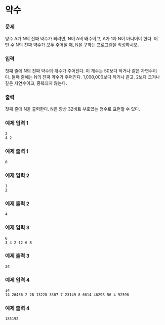 # 약수
### 문제 

양수 A가 N의 진짜 약수가 되려면, N이 A의 배수이고, A가 1과 N이 아니어야 한다. 어떤 수 N의 진짜 약수가 모두 주어질 때, N을 구하는 프로그램을 작성하시오.

### 입력

첫째 줄에 N의 진짜 약수의 개수가 주어진다. 이 개수는 50보다 작거나 같은 자연수이다. 둘째 줄에는 N의 진짜 약수가 주어진다. 1,000,000보다 작거나 같고, 2보다 크거나 같은 자연수이고, 중복되지 않는다.

### 출력

첫째 줄에 N을 출력한다. N은 항상 32비트 부호있는 정수로 표현할 수 있다.

### 예제 입력 1

~~~
2
4 2
~~~

### 예제 출력 1

~~~
8
~~~

### 예제 입력 2

~~~
1
2
~~~

### 예제 출력 2

~~~
4
~~~

### 예제 입력 3

~~~
6
3 4 2 12 6 8
~~~

### 예제 출력 3

~~~
24
~~~

### 예제 입력 4

~~~
14
14 26456 2 28 13228 3307 7 23149 8 6614 46298 56 4 92596
~~~

### 예제 출력 4

~~~
185192
~~~